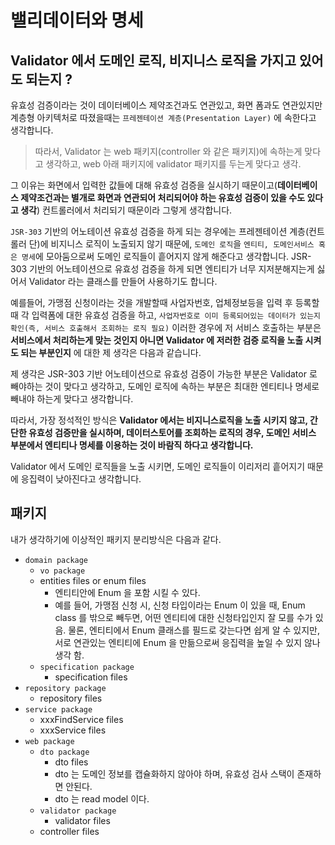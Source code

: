 # 밸리데이터와 명세

## Validator 에서 도메인 로직, 비지니스 로직을 가지고 있어도 되는지 ?

유효성 검증이라는 것이 데이터베이스 제약조건과도 연관있고, 화면 폼과도 연관있지만 계층형 아키텍처로 따졌을때는 `프레젠테이션 계층(Presentation Layer)` 에 속한다고 생각합니다.

> 따라서, Validator 는 web 패키지(controller 와 같은 패키지)에 속하는게 맞다고 생각하고, web 아래 패키지에 validator 패키지를 두는게 맞다고 생각.

그 이유는 화면에서 입력한 값들에 대해 유효성 검증을 실시하기 때문이고(__데이터베이스 제약조건과는 별개로 화면과 연관되어 처리되어야 하는 유효성 검증이 있을 수도 있다고 생각__) 컨트롤러에서 처리되기 때문이라 그렇게 생각합니다. 

`JSR-303` 기반의 어노테이션 유효성 검증을 하게 되는 경우에는 프레젠테이션 계층(컨트롤러 단)에 비지니스 로직이 노출되지 않기 때문에, `도메인 로직`을 `엔티티, 도메인서비스 혹은 명세`에 모아둠으로써
도메인 로직들이 흩어지지 않게 해준다고 생각합니다. JSR-303 기반의 어노테이션으로 유효성 검증을 하게 되면 엔티티가 너무 지저분해지는게 싫어서 Validator 라는 클래스를 만들어 사용하기도 합니다.

예를들어, 가맹점 신청이라는 것을 개발할때 사업자번호, 업체정보등을 입력 후 등록할때 각 입력폼에 대한 유효성 검증을 하고, `사업자번호로 이미 등록되어있는 데이터가 있는지 확인(즉, 서비스 호출해서 조회하는 로직 필요)`
이러한 경우에 저 서비스 호출하는 부분은 __서비스에서 처리하는게 맞는 것인지 아니면 Validator 에 저러한 검증 로직을 노출 시켜도 되는 부분인지__ 에 대한 제 생각은 다음과 같습니다.

제 생각은 JSR-303 기반 어노테이션으로 유효성 검증이 가능한 부분은 Validator 로 빼야하는 것이 맞다고 생각하고, 도메인 로직에 속하는 부분은 최대한 엔티티나 명세로 빼내야 하는게 맞다고 생각합니다.

따라서, 가장 정석적인 방식은 __Validator 에서는 비지니스로직을 노출 시키지 않고, 간단한 유효성 검증만을 실시하며, 데이터스토어를 조회하는 로직의 경우, 도메인 서비스 부분에서 엔티티나 명세를 이용하는 것이 바람직 하다고 생각합니다.__ 

Validator 에서 도메인 로직들을 노출 시키면, 도메인 로직들이 이리저리 흩어지기 때문에 응집력이 낮아진다고 생각합니다. 

## 패키지 

내가 생각하기에 이상적인 패키지 분리방식은 다음과 같다.

- `domain package`
  - `vo package`
  - entities files or enum files
    - 엔티티안에 Enum 을 포함 시킬 수 있다. 
    - 예를 들어, 가맹점 신청 시, 신청 타입이라는 Enum 이 있을 때, Enum class 를 밖으로 빼두면, 어떤 엔티티에 대한 신청타입인지 잘 모를 수가 있음. 물론, 엔티티에서 Enum 클래스를 필드로 갖는다면 쉽게 알 수 있지만, 서로 연관있는 엔티티에 Enum 을 만듦으로써 응집력을 높일 수 있지 않나 생각 함.
  - `specification package`
    - specification files
- `repository package`
  - repository files
- `service package`
  - xxxFindService files
  - xxxService files
- `web package`
  - `dto package`
    - dto files
    - dto 는 도메인 정보를 캡슐화하지 않아야 하며, 유효성 검사 스택이 존재하면 안된다.
    - dto 는 read model 이다.
  - `validator package`
    - validator files
  - controller files



